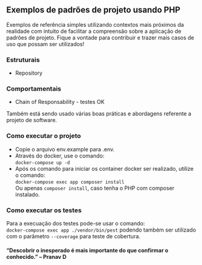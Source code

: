 ## Exemplos de padrões de projeto usando PHP
Exemplos de referência simples utilizando contextos mais próximos da realidade com intuito de facilitar
a compreensão sobre a aplicação de padrões de projeto. Fique a vontade para contribuir e trazer mais casos de uso que
possam ser utilizados!

### Estruturais
- Repository

### Comportamentais
- Chain of Responsability - testes OK

Também está sendo usado várias boas práticas e abordagens referente a projeto de software.

### Como executar o projeto
- Copie o arquivo env.example para .env.
- Através do docker, use o comando: <br>
``docker-compose up -d``
- Após os comando para iniciar os container docker ser realizado, utilize o comando: <br>
``docker-compose exec app composer install``<br>
Ou apenas ``composer install``, caso tenha o PHP com composer instalado.

### Como executar os testes
Para a execuação dos testes pode-se usar o comando: <br>
``docker-compose exec app ./vendor/bin/pest`` podendo também ser utilizado com
o parâmetro ``--coverage`` para teste de cobertura.

#### “Descobrir o inesperado é mais importante do que confirmar o conhecido.” – Pranav D